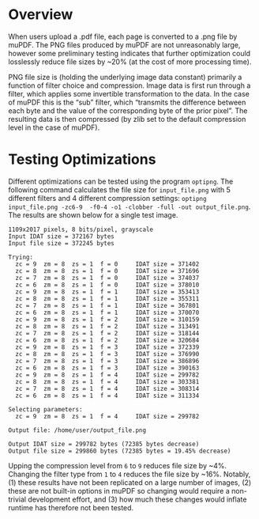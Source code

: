 # Overview
When users upload a .pdf file, each page is converted to a .png file by muPDF.  The PNG files produced by muPDF are not unreasonably large, however some preliminary testing indicates that further optimization could losslessly reduce file sizes by ~20% (at the cost of more processing time).

PNG file size is (holding the underlying image data constant) primarily a function of filter choice and compression.  Image data is first run through a filter, which applies some invertible transformation to the data.  In the case of muPDF this is the “sub” filter, which “transmits the difference between each byte and the value of the corresponding byte of the prior pixel”.  The resulting data is then compressed (by zlib set to the default compression level in the case of muPDF). 

# Testing Optimizations
Different optimizations can be tested using the program `optipng`.  The following command calculates the file size for `input_file.png` with 5 different filters and 4 different compression settings: `optipng input_file.png -zc6-9  -f0-4 -o1 -clobber -full -out output_file.png`.  The results are shown below for a single test image. 

```
1109x2017 pixels, 8 bits/pixel, grayscale
Input IDAT size = 372167 bytes
Input file size = 372245 bytes

Trying:
  zc = 9  zm = 8  zs = 1  f = 0		IDAT size = 371402
  zc = 8  zm = 8  zs = 1  f = 0		IDAT size = 371696
  zc = 7  zm = 8  zs = 1  f = 0		IDAT size = 374037
  zc = 6  zm = 8  zs = 1  f = 0		IDAT size = 378010
  zc = 9  zm = 8  zs = 1  f = 1		IDAT size = 353413
  zc = 8  zm = 8  zs = 1  f = 1		IDAT size = 355311
  zc = 7  zm = 8  zs = 1  f = 1		IDAT size = 367801
  zc = 6  zm = 8  zs = 1  f = 1		IDAT size = 370070
  zc = 9  zm = 8  zs = 1  f = 2		IDAT size = 310159
  zc = 8  zm = 8  zs = 1  f = 2		IDAT size = 313491
  zc = 7  zm = 8  zs = 1  f = 2		IDAT size = 318144
  zc = 6  zm = 8  zs = 1  f = 2		IDAT size = 320684
  zc = 9  zm = 8  zs = 1  f = 3		IDAT size = 372339
  zc = 8  zm = 8  zs = 1  f = 3		IDAT size = 376990
  zc = 7  zm = 8  zs = 1  f = 3		IDAT size = 386896
  zc = 6  zm = 8  zs = 1  f = 3		IDAT size = 390163
  zc = 9  zm = 8  zs = 1  f = 4		IDAT size = 299782
  zc = 8  zm = 8  zs = 1  f = 4		IDAT size = 303381
  zc = 7  zm = 8  zs = 1  f = 4		IDAT size = 308314
  zc = 6  zm = 8  zs = 1  f = 4		IDAT size = 311334

Selecting parameters:
  zc = 9  zm = 8  zs = 1  f = 4		IDAT size = 299782

Output file: /home/user/output_file.png

Output IDAT size = 299782 bytes (72385 bytes decrease)
Output file size = 299860 bytes (72385 bytes = 19.45% decrease)

```
Upping the compression level from `6` to `9` reduces file size by ~4%.  Changing the filter type from `1` to `4` reduces the file size by ~16%.  Notably, (1) these results have not been replicated on a large number of images, (2) these are not built-in options in muPDF so changing would require a non-trivial development effort, and (3) how much these changes would inflate runtime has therefore not been tested. 
